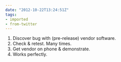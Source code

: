 ```yaml
---
date: "2012-10-22T13:24:51Z"
tags:
- imported
- from-twitter
---
```

1. Discover bug with \(pre-release\) vendor software.
2. Check &amp; retest. Many times.
3. Get vendor on phone &amp; demonstrate.
4. Works perfectly.
